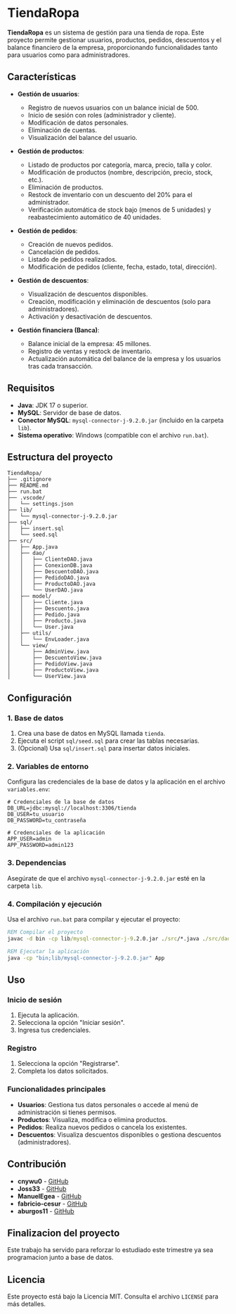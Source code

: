 # TiendaRopa

**TiendaRopa** es un sistema de gestión para una tienda de ropa. Este proyecto permite gestionar usuarios, productos, pedidos, descuentos y el balance financiero de la empresa, proporcionando funcionalidades tanto para usuarios como para administradores.

## Características

- **Gestión de usuarios**:
  - Registro de nuevos usuarios con un balance inicial de 500.
  - Inicio de sesión con roles (administrador y cliente).
  - Modificación de datos personales.
  - Eliminación de cuentas.
  - Visualización del balance del usuario.

- **Gestión de productos**:
  - Listado de productos por categoría, marca, precio, talla y color.
  - Modificación de productos (nombre, descripción, precio, stock, etc.).
  - Eliminación de productos.
  - Restock de inventario con un descuento del 20% para el administrador.
  - Verificación automática de stock bajo (menos de 5 unidades) y reabastecimiento automático de 40 unidades.

- **Gestión de pedidos**:
  - Creación de nuevos pedidos.
  - Cancelación de pedidos.
  - Listado de pedidos realizados.
  - Modificación de pedidos (cliente, fecha, estado, total, dirección).

- **Gestión de descuentos**:
  - Visualización de descuentos disponibles.
  - Creación, modificación y eliminación de descuentos (solo para administradores).
  - Activación y desactivación de descuentos.

- **Gestión financiera (Banca)**:
  - Balance inicial de la empresa: 45 millones.
  - Registro de ventas y restock de inventario.
  - Actualización automática del balance de la empresa y los usuarios tras cada transacción.

## Requisitos

- **Java**: JDK 17 o superior.
- **MySQL**: Servidor de base de datos.
- **Conector MySQL**: `mysql-connector-j-9.2.0.jar` (incluido en la carpeta `lib`).
- **Sistema operativo**: Windows (compatible con el archivo `run.bat`).

## Estructura del proyecto

```
TiendaRopa/
├── .gitignore
├── README.md
├── run.bat
├── .vscode/
│   └── settings.json
├── lib/
│   └── mysql-connector-j-9.2.0.jar
├── sql/
│   ├── insert.sql
│   └── seed.sql
├── src/
│   ├── App.java
│   ├── dao/
│   │   ├── ClienteDAO.java
│   │   ├── ConexionDB.java
│   │   ├── DescuentoDAO.java
│   │   ├── PedidoDAO.java
│   │   ├── ProductoDAO.java
│   │   └── UserDAO.java
│   ├── model/
│   │   ├── Cliente.java
│   │   ├── Descuento.java
│   │   ├── Pedido.java
│   │   ├── Producto.java
│   │   └── User.java
│   ├── utils/
│   │   └── EnvLoader.java
│   └── view/
│       ├── AdminView.java
│       ├── DescuentoView.java
│       ├── PedidoView.java
│       ├── ProductoView.java
│       └── UserView.java
```

## Configuración

### 1. Base de datos
1. Crea una base de datos en MySQL llamada `tienda`.
2. Ejecuta el script `sql/seed.sql` para crear las tablas necesarias.
3. (Opcional) Usa `sql/insert.sql` para insertar datos iniciales.

### 2. Variables de entorno
Configura las credenciales de la base de datos y la aplicación en el archivo `variables.env`:

```env
# Credenciales de la base de datos
DB_URL=jdbc:mysql://localhost:3306/tienda
DB_USER=tu_usuario
DB_PASSWORD=tu_contraseña

# Credenciales de la aplicación
APP_USER=admin
APP_PASSWORD=admin123
```

### 3. Dependencias
Asegúrate de que el archivo `mysql-connector-j-9.2.0.jar` esté en la carpeta `lib`.

### 4. Compilación y ejecución
Usa el archivo `run.bat` para compilar y ejecutar el proyecto:

```bat
REM Compilar el proyecto
javac -d bin -cp lib/mysql-connector-j-9.2.0.jar ./src/*.java ./src/dao/*.java ./src/view/*.java ./src/model/*.java

REM Ejecutar la aplicación
java -cp "bin;lib/mysql-connector-j-9.2.0.jar" App
```

## Uso

### Inicio de sesión
1. Ejecuta la aplicación.
2. Selecciona la opción "Iniciar sesión".
3. Ingresa tus credenciales.

### Registro
1. Selecciona la opción "Registrarse".
2. Completa los datos solicitados.

### Funcionalidades principales
- **Usuarios**: Gestiona tus datos personales o accede al menú de administración si tienes permisos.
- **Productos**: Visualiza, modifica o elimina productos.
- **Pedidos**: Realiza nuevos pedidos o cancela los existentes.
- **Descuentos**: Visualiza descuentos disponibles o gestiona descuentos (administradores).

## Contribución

- **cnywu0** - [GitHub](https://github.com/cnywu0)
- **Joss33** - [GitHub](https://github.com/Josegallego33)
- **ManuelEgea** - [GitHub](https://github.com/ManuelEgea)
- **fabricio-cesur** - [GitHub](https://github.com/fabricio-cesur)
- **aburgos11** - [GitHub](https://github.com/aburgos11)

## Finalizacion del proyecto
Este trabajo ha servido para reforzar lo estudiado este trimestre ya sea programacion junto a base de datos.

## Licencia

Este proyecto está bajo la Licencia MIT. Consulta el archivo `LICENSE` para más detalles.

